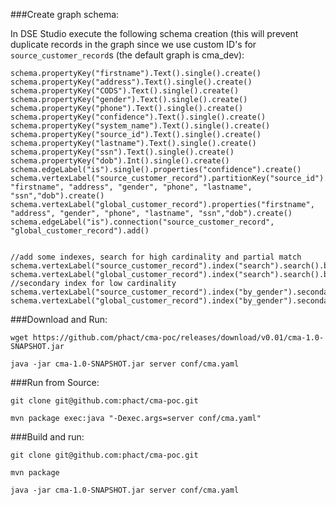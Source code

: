 ###Create graph schema:

In DSE Studio execute the following schema creation (this will prevent duplicate records in the graph since we use custom ID's for `source_customer_record`s (the default graph is cma_dev):

```
schema.propertyKey("firstname").Text().single().create()
schema.propertyKey("address").Text().single().create()
schema.propertyKey("CODS").Text().single().create()
schema.propertyKey("gender").Text().single().create()
schema.propertyKey("phone").Text().single().create()
schema.propertyKey("confidence").Text().single().create()
schema.propertyKey("system_name").Text().single().create()
schema.propertyKey("source_id").Text().single().create()
schema.propertyKey("lastname").Text().single().create()
schema.propertyKey("ssn").Text().single().create()
schema.propertyKey("dob").Int().single().create()
schema.edgeLabel("is").single().properties("confidence").create()
schema.vertexLabel("source_customer_record").partitionKey("source_id").properties("system_name", "firstname", "address", "gender", "phone", "lastname", "ssn","dob").create()
schema.vertexLabel("global_customer_record").properties("firstname", "address", "gender", "phone", "lastname", "ssn","dob").create()
schema.edgeLabel("is").connection("source_customer_record", "global_customer_record").add()


//add some indexes, search for high cardinality and partial match
schema.vertexLabel("source_customer_record").index("search").search().by("firstname").asString().by("lastname").asString().by("address").asString().by("ssn").asString().by("dob").add()
schema.vertexLabel("global_customer_record").index("search").search().by("firstname").asString().by("lastname").asString().by("address").asString().by("ssn").asString().by("dob").add()
//secondary index for low cardinality
schema.vertexLabel("source_customer_record").index("by_gender").secondary().by("gender").add()
schema.vertexLabel("global_customer_record").index("by_gender").secondary().by("gender").add()
```


###Download and Run:

    wget https://github.com/phact/cma-poc/releases/download/v0.01/cma-1.0-SNAPSHOT.jar

    java -jar cma-1.0-SNAPSHOT.jar server conf/cma.yaml

###Run from Source:

    git clone git@github.com:phact/cma-poc.git

    mvn package exec:java "-Dexec.args=server conf/cma.yaml"

###Build and run:

    git clone git@github.com:phact/cma-poc.git

    mvn package

    java -jar cma-1.0-SNAPSHOT.jar server conf/cma.yaml
